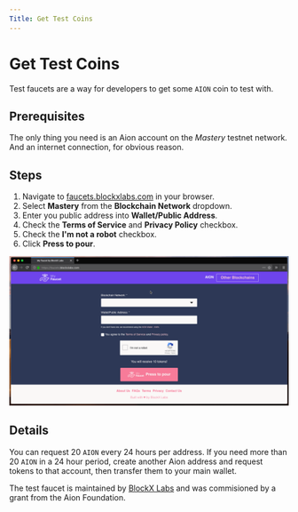 ```yaml
---
Title: Get Test Coins
---
```


# Get Test Coins

Test faucets are a way for developers to get some `AION` coin to test with.

## Prerequisites

The only thing you need is an Aion account on the _Mastery_ testnet network. And an internet connection, for obvious reason.

## Steps

1. Navigate to [faucets.blockxlabs.com](https://faucets.blockxlabs.com) in your browser.
2. Select **Mastery** from the **Blockchain Network** dropdown.
3. Enter you public address into **Wallet/Public Address**.
4. Check the **Terms of Service** and **Privacy Policy** checkbox.
5. Check the **I'm not a robot** checkbox.
6. Click **Press to pour**.

![Getting Test Coins from the BlockX Labs Faucet](images/get-test-coins.gif)

## Details

You can request 20 `AION` every 24 hours per address. If you need more than 20 `AION` in a 24 hour period, create another Aion address and request tokens to that account, then transfer them to your main wallet.

The test faucet is maintained by [BlockX Labs](https://www.blockxlabs.com/) and was commisioned by a grant from the Aion Foundation.